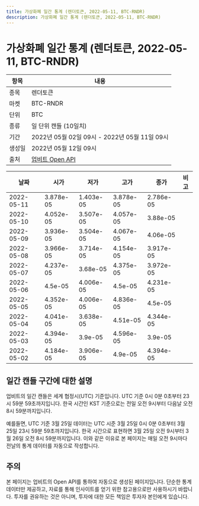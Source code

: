 ```yaml
---
title: 가상화폐 일간 통계 (렌더토큰, 2022-05-11, BTC-RNDR)
description: 가상화폐 일간 통계 (렌더토큰, 2022-05-11, BTC-RNDR)
---
```



가상화폐 일간 통계 (렌더토큰, 2022-05-11, BTC-RNDR)
===

|항목|내용|
|--|--|
|종목|렌더토큰|
|마켓|BTC-RNDR|
|단위|BTC|
|종류|일 단위 캔들 (10일치)|
|기간|2022년 05월 02일 09시 - 2022년 05월 11일 09시|
|생성일|2022년 05월 12일 09시|
|출처|[업비트 Open API](https://docs.upbit.com)|


|날짜|시가|저가|고가|종가|비고|
|--|--|--|--|--|--|
|2022-05-11|3.878e-05|1.403e-05|3.878e-05|2.786e-05|    |
|2022-05-10|4.052e-05|3.507e-05|4.057e-05|3.88e-05|    |
|2022-05-09|3.936e-05|3.504e-05|4.067e-05|4.06e-05|    |
|2022-05-08|3.966e-05|3.714e-05|4.154e-05|3.917e-05|    |
|2022-05-07|4.237e-05|3.68e-05|4.375e-05|3.972e-05|    |
|2022-05-06|4.5e-05|4.006e-05|4.5e-05|4.231e-05|    |
|2022-05-05|4.352e-05|4.006e-05|4.836e-05|4.5e-05|    |
|2022-05-04|4.041e-05|3.638e-05|4.51e-05|4.344e-05|    |
|2022-05-03|4.394e-05|3.9e-05|4.596e-05|3.9e-05|    |
|2022-05-02|4.184e-05|3.906e-05|4.9e-05|4.394e-05|    |


일간 캔들 구간에 대한 설명
---


업비트의 일간 캔들은 세계 협정시(UTC) 기준입니다. 
UTC 기준 0시 0분 0초부터 23시 59분 59초까지입니다. 
한국 시간인 KST 기준으로는 전일 오전 9시부터 다음날 오전 8시 59분까지입니다. 


예를들면, UTC 기준 3월 25일 데이터는 UTC 시준 3월 25일 0시 0분 0초부터 3월 25일 23시 59분 59초까지입니다. 
한국 시간으로 표현하면 3월 25일 오전 9시부터 3월 26일 오전 8시 59분까지입니다. 
이와 같은 이유로 본 페이지는 매일 오전 9시마다 전날의 통계 데이터를 자동으로 작성합니다. 


주의
---


본 페이지는 업비트의 Open API를 통하여 자동으로 생성된 페이지입니다. 
단순한 통계 데이터만 제공하고, 자료를 통해 인사이트를 얻기 위한 참고용으로만 사용하시기 바랍니다. 
투자를 권유하는 것은 아니며, 투자에 대한 모든 책임은 투자자 본인에게 있습니다. 
